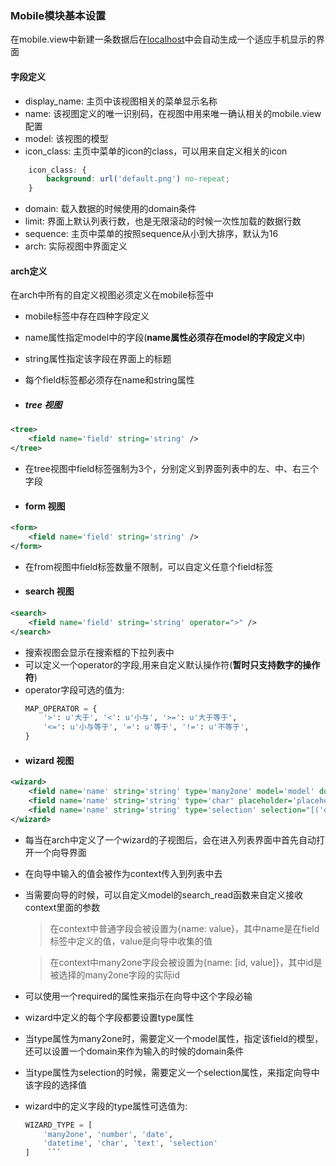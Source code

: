 ### Mobile模块基本设置

在mobile.view中新建一条数据后在[localhost](http://localhost:8069/mobile)中会自动生成一个适应手机显示的界面

#### 字段定义
- display_name: 主页中该视图相关的菜单显示名称
- name: 该视图定义的唯一识别码，在视图中用来唯一确认相关的mobile.view配置
- model: 该视图的模型
- icon_class: 主页中菜单的icon的class，可以用来自定义相关的icon
```css
    icon_class: {
        background: url('default.png') no-repeat;
    }
```
- domain: 载入数据的时候使用的domain条件
- limit: 界面上默认列表行数，也是无限滚动的时候一次性加载的数据行数
- sequence: 主页中菜单的按照sequence从小到大排序，默认为16
- arch: 实际视图中界面定义

#### arch定义
在arch中所有的自定义视图必须定义在mobile标签中
- mobile标签中存在四种字段定义
- name属性指定model中的字段(**name属性必须存在model的字段定义中**)
- string属性指定该字段在界面上的标题
- 每个field标签都必须存在name和string属性

- ##### tree 视图
```xml
<tree>
    <field name='field' string='string' />
</tree>
```
- 在tree视图中field标签强制为3个，分别定义到界面列表中的左、中、右三个字段


- #### form 视图
```xml
<form>
    <field name='field' string='string' />
</form>
```
- 在from视图中field标签数量不限制，可以自定义任意个field标签

- #### search 视图
```xml
<search>
    <field name='field' string='string' operator=">" />
</search>
```
- 搜索视图会显示在搜索框的下拉列表中
- 可以定义一个operator的字段,用来自定义默认操作符(**暂时只支持数字的操作符**)
- operator字段可选的值为:
    ```python
    MAP_OPERATOR = {
        '>': u'大于', '<': u'小与', '>=': u'大于等于',
        '<=': u'小与等于', '=': u'等于', '!=': u'不等于',
    }
    ```
- #### wizard 视图
```xml
<wizard>
    <field name='name' string='string' type='many2one' model='model' domain="[('column', '=', 'column')]" />
    <field name='name' string='string' type='char' placeholder='placeholder' required='1' />
    <field name='name' string='string' type='selection' selection="[('option', 'option')]" />
</wizard>
```
- 每当在arch中定义了一个wizard的子视图后，会在进入列表界面中首先自动打开一个向导界面
- 在向导中输入的值会被作为context传入到列表中去
- 当需要向导的时候，可以自定义model的search_read函数来自定义接收context里面的参数
    > 在context中普通字段会被设置为{name: value}，其中name是在field标签中定义的值，value是向导中收集的值

    > 在context中many2one字段会被设置为{name: [id, value]}，其中id是被选择的many2one字段的实际id

- 可以使用一个required的属性来指示在向导中这个字段必输
- wizard中定义的每个字段都要设置type属性
- 当type属性为many2one时，需要定义一个model属性，指定该field的模型，还可以设置一个domain来作为输入的时候的domain条件
- 当type属性为selection的时候，需要定义一个selection属性，来指定向导中该字段的选择值
- wizard中的定义字段的type属性可选值为:
    ```python
    WIZARD_TYPE = [
        'many2one', 'number', 'date',
        'datetime', 'char', 'text', 'selection'
    ]    ```
